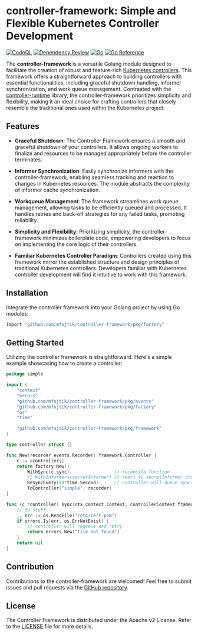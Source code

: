 # controller-framework: Simple and Flexible Kubernetes Controller Development

[![CodeQL](https://github.com/mfojtik/controller-framework/actions/workflows/github-code-scanning/codeql/badge.svg)](https://github.com/mfojtik/controller-framework/actions/workflows/github-code-scanning/codeql)
[![Dependency Review](https://github.com/mfojtik/controller-framework/actions/workflows/dependency-review.yml/badge.svg)](https://github.com/mfojtik/controller-framework/actions/workflows/dependency-review.yml)
[![Go](https://github.com/mfojtik/controller-framework/actions/workflows/go.yml/badge.svg)](https://github.com/mfojtik/controller-framework/actions/workflows/go.yml)
[![Go Reference](https://pkg.go.dev/badge/github.com/mfojtik/controller-framework.svg)](https://pkg.go.dev/github.com/mfojtik/controller-framework)

The **controller-framework** is a versatile Golang module designed to facilitate the creation of robust and feature-rich [Kubernetes controllers](https://kubernetes.io/docs/concepts/architecture/controller). This framework offers a straightforward approach to building controllers with essential functionalities, including graceful shutdown handling, informer synchronization, and work queue management. Contrasted with the [controller-runtime](https://github.com/kubernetes-sigs/controller-runtime) library, the controller-framework prioritizes simplicity and flexibility, making it an ideal choice for crafting controllers that closely resemble the traditional ones used within the Kubernetes project.

## Features

- **Graceful Shutdown**: The Controller Framework ensures a smooth and graceful shutdown of your controllers. It allows ongoing workers to finalize and resources to be managed appropriately before the controller terminates.

- **Informer Synchronization**: Easily synchronize informers with the controller-framework, enabling seamless tracking and reaction to changes in Kubernetes resources. The module abstracts the complexity of informer cache synchronization.

- **Workqueue Management**: The framework streamlines work queue management, allowing tasks to be efficiently queued and processed. It handles retries and back-off strategies for any failed tasks, promoting reliability.

- **Simplicity and Flexibility**: Prioritizing simplicity, the controller-framework minimizes boilerplate code, empowering developers to focus on implementing the core logic of their controllers.

- **Familiar Kubernetes Controller Paradigm**: Controllers created using this framework mirror the established structure and design principles of traditional Kubernetes controllers. Developers familiar with Kubernetes controller development will find it intuitive to work with this framework.

## Installation

Integrate the controller framework into your Golang project by using Go modules:

```bash
import "github.com/mfojtik/controller-framework/pkg/factory"
```

## Getting Started

Utilizing the controller framework is straightforward. Here's a simple example showcasing how to create a controller:

```go
package simple

import (
	"context"
	"errors"
	"github.com/mfojtik/controller-framework/pkg/events"
	"github.com/mfojtik/controller-framework/pkg/factory"
	"os"
	"time"

	"github.com/mfojtik/controller-framework/pkg/framework"
)

type controller struct {}

func New(recorder events.Recorder) framework.Controller {
	c := &controller{}
	return factory.New().
		WithSync(c.sync).                // reconcile function
		// WithInformers(secretInformer) // react to secretInformer changes
		ResyncEvery(10*time.Second).     // controller will queue sync() every 10s regardless of informers
		ToController("simple", recorder)
}

func (c *controller) sync(ctx context.Context, controllerContext framework.Context) error {
	// do stuff
	_, err := os.ReadFile("/etc/cert.pem")
	if errors.Is(err, os.ErrNotExist) {
		// controller will requeue and retry
		return errors.New("file not found")
	}
	return nil
}
```

## Contribution

Contributions to the controller-framework are welcomed! Feel free to submit issues and pull requests via the [GitHub repository](https://github.com/mfojtik/controller-framework).

## License

The Controller Framework is distributed under the Apache v2 License. Refer to the [LICENSE](LICENSE) file for more details.
